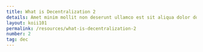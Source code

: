 ```yaml
---
title: What is Decentralization 2
details: Amet minim mollit non deserunt ullamco est sit aliqua dolor do amet sint. Velit officia consequat duis enim velit mollit. Exercitation ven
layout: koii101
permalink: /resources/what-is-decentralization-2
number: 2
tag: dec
---
```

